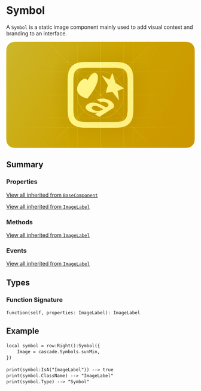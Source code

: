 # Symbol

A `Symbol` is a static image component mainly used to add visual context and branding to an interface.

![Component preview](../assets/component_symbol.png)

## Summary

### Properties

[View all inherited from `BaseComponent`](./index.md/#properties)

[View all inherited from `ImageLabel`](https://create.roblox.com/docs/reference/engine/classes/ImageLabel#summary-properties)

### Methods

[View all inherited from `ImageLabel`](https://create.roblox.com/docs/reference/engine/classes/ImageLabel#summary-methods)

### Events

[View all inherited from `ImageLabel`](https://create.roblox.com/docs/reference/engine/classes/ImageLabel#summary-events)

## Types

### Function Signature

```luau
function(self, properties: ImageLabel): ImageLabel
```

## Example

```luau
local symbol = row:Right():Symbol({
    Image = cascade.Symbols.sunMin,
})

print(symbol:IsA("ImageLabel")) --> true
print(symbol.ClassName) --> "ImageLabel"
print(symbol.Type) --> "Symbol"
```
